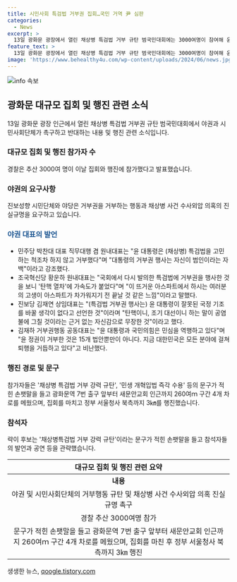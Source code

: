 ```yaml
---
title: 시민사회 특검법 거부권 집회…국민 거역 尹 심판
categories:
  - News
excerpt: >
  13일 광화문 광장에서 열린 채상병 특검법 거부 규탄 범국민대회에는 3000여명이 참여해 윤 대통령의 거부권 행사를 비판하고 특검법 이행을 촉구했다. 야권과 시민사회 단체는 윤 대통령을 향해 강력한 비판을 퍼부었으며, 진보성향 시민단체들은 거부권 행동을 이끌었다. 이에 대한 반응은 갈등과 긴장을 증폭시켰으며, 이재명 후보의 참석 역시 주목을 받았다. 3km에 이르는 행진으로 현 정권에 대한 불만을 드러내는 등 정적인 강화가 집회와 행진을 통해 드러났다. #거부권 #대통령 #특검법 #규탄 #야권
feature_text: >
  13일 광화문 광장에서 열린 채상병 특검법 거부 규탄 범국민대회에는 3000여명이 참여해 윤 대통령의 거부권 행사를 비판하고 특검법 이행을 촉구했다. 야권과 시민사회 단체는 윤 대통령을 향해 강력한 비판을 퍼부었으며, 진보성향 시민단체들은 거부권 행동을 이끌었다. 이에 대한 반응은 갈등과 긴장을 증폭시켰으며, 이재명 후보의 참석 역시 주목을 받았다. 3km에 이르는 행진으로 현 정권에 대한 불만을 드러내는 등 정적인 강화가 집회와 행진을 통해 드러났다. #거부권 #대통령 #특검법 #규탄 #야권
image: 'https://www.behealthy4u.com/wp-content/uploads/2024/06/news.jpg'
---
```


<p><img src="https://www.behealthy4u.com/wp-content/uploads/2024/06/news.jpg" alt="info 속보" /></p>

<h2 data-ke-size="size26">광화문 대규모 집회 및 행진 관련 소식</h2>

<p data-ke-size="size16">13일 광화문 광장 인근에서 열린 채상병 특검법 거부권 규탄 범국민대회에서 야권과 시민사회단체가 촉구하고 반대하는 내용 및 행진 관련 소식입니다.</p>

<h3>대규모 집회 및 행진 참가자 수</h3>

<p data-ke-size="size16">경찰은 추산 3000여 명이 이날 집회와 행진에 참가했다고 발표했습니다.</p>

<h3>야권의 요구사항</h3>

<p data-ke-size="size16">진보성향 시민단체와 야당은 거부권을 거부하는 행동과 채상병 사건 수사외압 의혹의 진실규명을 요구하고 있습니다.</p>

<h3><b><span style="color: #1a5490;">야권 대표의 발언</span></b></h3>

<ul>
<li>민주당 박찬대 대표 직무대행 겸 원내대표는 "윤 대통령은 (채상병) 특검법을 고민하는 척조차 하지 않고 거부했다"며 "대통령의 거부권 행사는 자신이 범인이라는 자백"이라고 강조했다.</li>
<li>조국혁신당 황운하 원내대표는 "국회에서 다시 발의한 특검법에 거부권을 행사한 것을 보니 '탄핵 열차'에 가속도가 붙었다"며 "이 뜨거운 아스파트에서 하시는 여러분의 고생이 아스파트가 차가워지기 전 끝날 것 같은 느낌"이라고 말했다.</li>
<li>진보당 김재연 상임대표는 "(특검법 거부권 행사는) 윤 대통령이 잘못된 국정 기조를 바꿀 생각이 없다고 선언한 것"이라며 "탄핵이니, 조기 대선이니 하는 말이 공염불에 그칠 것이라는 근거 없는 자신감으로 무장한 것"이라고 했다.</li>
<li>김재하 거부권행동 공동대표는 "윤 대통령과 국민의힘은 민심을 역행하고 있다"며 "윤 정권이 거부한 것은 15개 법안뿐만이 아니다. 지금 대한민국은 모든 분야에 걸쳐 퇴행을 거듭하고 있다"고 비난했다.</li>
</ul>

<h3>행진 경로 및 문구</h3>

<p data-ke-size="size16">참가자들은 '채상병 특검법 거부 강력 규탄', '민생 개혁입법 즉각 수용' 등의 문구가 적힌 손팻말을 들고 광화문역 7번 출구 앞부터 새문안교회 인근까지 260여ｍ 구간 4개 차로를 메웠으며, 집회를 마치고 정부 서울청사 북측까지 3㎞를 행진했습니다.</p>

<h3>참석자</h3>

<p data-ke-size="size16">략이 후보는 '채상병특검법 거부 강력 규탄'이라는 문구가 적힌 손팻말을 들고 참석자들의 발언과 공연 등을 관략했습니다.</p>

<p data-ke-size="size16"></p>

<table>
<thead>
<tr>
<th style="text-align: center; height: 17px;"><b>대규모 집회 및 행진 관련 요약</b></th>
</tr>
</thead>
<tbody>
<tr>
<td style="text-align: center; height: 17px;"><b>내용</b></td>
</tr>
<tr>
<td style="text-align: center; height: 17px;">야권 및 시민사회단체의 거부행동 규탄 및 채상병 사건 수사외압 의혹 진실규명 촉구</td>
</tr>
<tr>
<td style="text-align: center; height: 17px;">경찰 추산 3000여명 참가</td>
</tr>
<tr>
<td style="text-align: center; height: 17px;">문구가 적힌 손팻말을 들고 광화문역 7번 출구 앞부터 새문안교회 인근까지 260여ｍ 구간 4개 차로를 메웠으며, 집회를 마친 후 정부 서울청사 북측까지 3㎞ 행진</td>
</tr>
</tbody>
</table>

<p data-ke-size="size16"></p>
생생한 뉴스, <a href="https://qoogle.tistory.com" rel="dofollow">qoogle.tistory.com</a>



